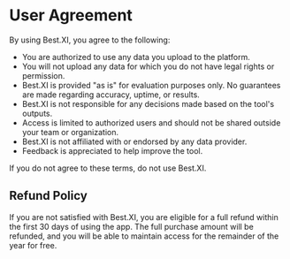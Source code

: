 # User Agreement

By using Best.XI, you agree to the following:

- You are authorized to use any data you upload to the platform.
- You will not upload any data for which you do not have legal rights or permission.
- Best.XI is provided "as is" for evaluation purposes only. No guarantees are made regarding accuracy, uptime, or results.
- Best.XI is not responsible for any decisions made based on the tool's outputs.
- Access is limited to authorized users and should not be shared outside your team or organization.
- Best.XI is not affiliated with or endorsed by any data provider.
- Feedback is appreciated to help improve the tool.

If you do not agree to these terms, do not use Best.XI. 

## Refund Policy

If you are not satisfied with Best.XI, you are eligible for a full refund within the first 30 days of using the app. The full purchase amount will be refunded, and you will be able to maintain access for the remainder of the year for free.
